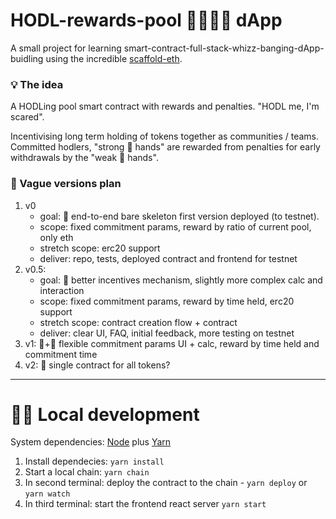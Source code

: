 # HODL-rewards-pool 🧑‍🤝‍🧑🤽 dApp 
A small project for learning smart-contract-full-stack-whizz-banging-dApp-buidling using the incredible [scaffold-eth](https://github.com/austintgriffith/scaffold-eth).

### 💡 The idea

A HODLing pool smart contract with rewards and penalties. "HODL me, I'm scared".

Incentivising long term holding of tokens together as communities / teams. Committed hodlers, "strong 💎 hands" are rewarded from penalties for early withdrawals by the "weak 🧁 hands". 

### 📔 Vague versions plan
1. v0
    - goal: 🚀 end-to-end bare skeleton first version deployed (to testnet). 
    - scope: fixed commitment params, reward by ratio of current pool, only eth
    - stretch scope: erc20 support
    - deliver: repo, tests, deployed contract and frontend for testnet
2. v0.5:
    - goal: 🧠 better incentives mechanism, slightly more complex calc and interaction 
    - scope: fixed commitment params, reward by time held, erc20 support
    - stretch scope: contract creation flow + contract
    - deliver: clear UI, FAQ, initial feedback, more testing on testnet
3. v1: 🍕+🍔 flexible commitment params UI + calc, reward by time held and commitment time
4. v2: 🚢 single contract for all tokens?

---

# 🏃‍♀️ Local development

System dependencies: [Node](https://nodejs.org/dist/latest-v12.x/) plus [Yarn](https://classic.yarnpkg.com/en/docs/install/)

1. Install dependecies: `yarn install`
2. Start a local chain: `yarn chain`
3. In second terminal: deploy the contract to the chain - `yarn deploy` or `yarn watch`
4. In third terminal: start the frontend react server `yarn start`
